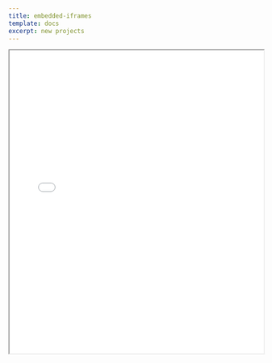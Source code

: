 ```yaml
---
title: embedded-iframes
template: docs
excerpt: new projects
---
```

<iframe width="100%" height="600" src="//jsfiddle.net/bgoonz/742x1bgc/8/embedded/html,result/dark/" allowfullscreen="allowfullscreen" allowpaymentrequest frameborder="1"></iframe>